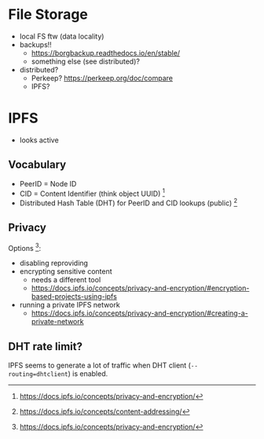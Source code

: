 # File Storage
- local FS ftw (data locality)
- backups!!
  - https://borgbackup.readthedocs.io/en/stable/
  - something else (see distributed)?
- distributed?
  - Perkeep? https://perkeep.org/doc/compare
  - IPFS?



# IPFS
- looks active

[^ipfs-priv-enc]: https://docs.ipfs.io/concepts/privacy-and-encryption/
[^ipfs-content-addressing]: https://docs.ipfs.io/concepts/content-addressing/

## Vocabulary
- PeerID = Node ID
- CID = Content Identifier (think object UUID) [^ipfs-priv-enc]
- Distributed Hash Table (DHT) for PeerID and CID lookups (public) [^ipfs-content-addressing]

## Privacy
Options [^ipfs-priv-enc]:

- disabling reproviding
- encrypting sensitive content
  - needs a different tool
  - https://docs.ipfs.io/concepts/privacy-and-encryption/#encryption-based-projects-using-ipfs
- running a private IPFS network
  - https://docs.ipfs.io/concepts/privacy-and-encryption/#creating-a-private-network


## DHT rate limit?
IPFS seems to generate a lot of traffic when DHT client (`--routing=dhtclient`) is enabled.
